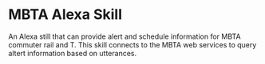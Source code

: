 # MBTA Alexa Skill
An Alexa still that can provide alert and schedule information for MBTA commuter rail and T.
This skill connects to the MBTA web services to query altert information based on utterances.

